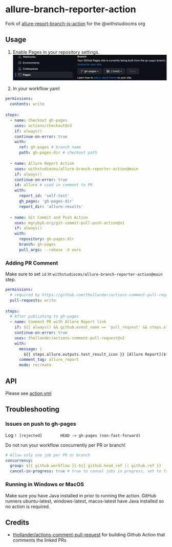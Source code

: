 # allure-branch-reporter-action

Fork of [allure-report-branch-js-action](https://github.com/mgrybyk-org/allure-report-branch-js-action) for the @withstudiocms org

## Usage

1. Enable Pages in your repository settings.
![Github Pages](docs/github_pages.png "Github Pages")

2. In your workflow yaml
```yaml
permissions:
  contents: write

steps:
  - name: Checkout gh-pages
    uses: actions/checkout@v3
    if: always()
    continue-on-error: true
    with:
      ref: gh-pages # branch name
      path: gh-pages-dir # checkout path

  - name: Allure Report Action
    uses: withstudiocms/allure-branch-reporter-action@main
    if: always()
    continue-on-error: true
    id: allure # used in comment to PR
    with:
      report_id: 'self-test'
      gh_pages: 'gh-pages-dir'
      report_dir: 'allure-results'

  - name: Git Commit and Push Action
    uses: mgrybyk-org/git-commit-pull-push-action@v1
    if: always()
    with:
      repository: gh-pages-dir
      branch: gh-pages
      pull_args: --rebase -X ours
```

### Adding PR Comment

Make sure to set `id` in `withstudiocms/allure-branch-reporter-action@main` step.

```yaml
permissions:
  # required by https://github.com/thollander/actions-comment-pull-request
  pull-requests: write

steps:
  # After publishing to gh-pages
  - name: Comment PR with Allure Report link
    if: ${{ always() && github.event_name == 'pull_request' && steps.allure.outputs.report_url }}
    continue-on-error: true
    uses: thollander/actions-comment-pull-request@v2
    with:
      message: |
        ${{ steps.allure.outputs.test_result_icon }} [Allure Report](${{ steps.allure.outputs.report_url }}) | [History](${{ steps.allure.outputs.report_history_url }})
      comment_tag: allure_report
      mode: recreate
```

## API

Please see [action.yml](./action.yml)

## Troubleshooting

### Issues on push to gh-pages

Log `! [rejected]        HEAD -> gh-pages (non-fast-forward)`

Do not run your workflow concurrently per PR or branch!
```yaml
# Allow only one job per PR or branch
concurrency:
  group: ${{ github.workflow }}-${{ github.head_ref || github.ref }}
  cancel-in-progress: true # true to cancel jobs in progress, set to false otherwise
```

### Running in Windows or MacOS

Make sure you have Java installed in prior to running the action.
GitHub runners ubuntu-latest, windows-latest, macos-latest have Java installed so no action is required.

## Credits

- [thollander/actions-comment-pull-request](https://github.com/thollander/actions-comment-pull-request) for building Github Action that comments the linked PRs